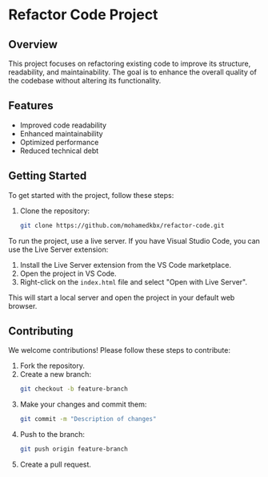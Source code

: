 # Refactor Code Project

## Overview

This project focuses on refactoring existing code to improve its structure, readability, and maintainability. The goal is to enhance the overall quality of the codebase without altering its functionality.

## Features

- Improved code readability
- Enhanced maintainability
- Optimized performance
- Reduced technical debt

## Getting Started

To get started with the project, follow these steps:

1. Clone the repository:
   ```sh
   git clone https://github.com/mohamedkbx/refactor-code.git
   ```

To run the project, use a live server. If you have Visual Studio Code, you can use the Live Server extension:

1. Install the Live Server extension from the VS Code marketplace.
2. Open the project in VS Code.
3. Right-click on the `index.html` file and select "Open with Live Server".

This will start a local server and open the project in your default web browser.

## Contributing

We welcome contributions! Please follow these steps to contribute:

1. Fork the repository.
2. Create a new branch:
   ```sh
   git checkout -b feature-branch
   ```
3. Make your changes and commit them:
   ```sh
   git commit -m "Description of changes"
   ```
4. Push to the branch:
   ```sh
   git push origin feature-branch
   ```
5. Create a pull request.
